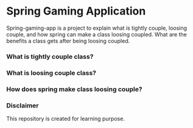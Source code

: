 Spring Gaming Application
===============================
Spring-gaming-app is a project to explain what is tightly couple, loosing couple, and how spring can make a class loosing coupled. What are the benefits a class gets after being loosing coupled. 
### What is tightly couple class?
### What is loosing couple class?
### How does spring make class loosing couple?



### Disclaimer
This repository is created for learning purpose.